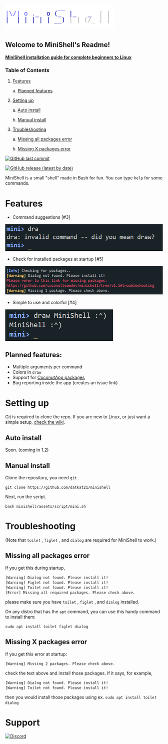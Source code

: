 # ![MiniShell](https://raw.githubusercontent.com/coconutteamdev/minishell/b5d8231b100e836203c59087ce0ce9ef06ed6c86/logo.svg)

## Welcome to MiniShell's Readme!
#### [MiniShell installation guide for complete beginners to Linux](https://github.com/coconutteamdev/minishell/wiki/Get-Started-with-MiniShell)


### Table of Contents 

1. [Features](https://github.com/coconutteamdev/minishell#features)

    a. [Planned features](https://github.com/coconutteamdev/minishell#planned-features)

1. [Setting up](https://github.com/coconutteamdev/minishell#setting-up)

    a. [Auto install](https://github.com/coconutteamdev/minishell#auto-install)

    b. [Manual install](https://github.com/coconutteamdev/minishell#manual-install)

2. [Troubleshooting](https://github.com/coconutteamdev/minishell#troubleshooting)

    a. [Missing all packages error](https://github.com/coconutteamdev/minishell#missing-all-packages-error)

    b. [Missing X packages error](https://github.com/coconutteamdev/minishell#missing-x-packages-error)


[![GitHub last commit](https://img.shields.io/github/last-commit/datkat21/minishell?style=flat-square)](https://github.com/coconutteamdev/minishell/commits/main)

[![GitHub release (latest by date)](https://img.shields.io/github/v/release/datkat21/minishell?style=flat-square)](https://github.com/coconutteamdev/minishell/releases)

MiniShell is a small "shell" made in Bash for fun.
You can type `help` for some commands.


# Features
- Command suggestions [#3]

![img](https://raw.githubusercontent.com/coconutteamdev/minishell/main/assets/img/command_suggestions.png)

- Check for installed packages at startup [#5]

![img](https://raw.githubusercontent.com/coconutteamdev/minishell/main/assets/img/missing1.png)

- Simple to use and colorful [#4]

![img](https://raw.githubusercontent.com/coconutteamdev/minishell/main/assets/img/drawexample2.png)

## Planned features:
- Multiple arguments per command
- Colors in `draw`
- Support for [CoconutApp packages](https://github.com/coconutteamdev/coconutapp)
- Bug reporting inside the app (creates an issue link)
# Setting up
Git is required to clone the repo.
If you are new to Linux, or just want a simple setup, [check the wiki](https://github.com/coconutteamdev/minishell/wiki/Get-Started-with-MiniShell).
## Auto install
Soon. (coming in 1.2)
<!-- Clone the repo with Git:
```bash
git clone https://github.com/coconutteamdev/minishell && bash minishell/install.sh
```
This command above clones the repo and runs the installer if you have Bash installed. -->
## Manual install
Clone the repository, you need `git` .

```
git clone https://github.com/datkat21/minishell
```

Next, run the script.

```
bash minishell/assets/script/mini.sh
```

# Troubleshooting

(Note that `toilet` , `figlet` , and `dialog` are required for MiniShell to work.)

## Missing all packages error

If you get this during startup, 

```
[Warning] Dialog not found. Please install it!
[Warning] Figlet not found. Please install it!
[Warning] Toilet not found. Please install it!
[Error] Missing all required packages. Please check above.
``` 

please make sure you have `toilet` , `figlet` , and `dialog` installed.

On any distro that has the `apt` command, you can use this handy command to install them:

```
sudo apt install toilet figlet dialog
``` 

## Missing X packages error

If you get this error at startup:

```
[Warning] Missing 2 packages. Please check above.
``` 

check the text above and install those packages. If it says, for example, 

```
[Warning] Dialog not found. Please install it!
[Warning] Toilet not found. Please install it!
```

then you would install those packages using ex. `sudo apt install toilet dialog`

# Support

[![Discord](https://img.shields.io/discord/507735969731182592?style=flat-square)](https://discord.gg/KgQGXEGHDE)
